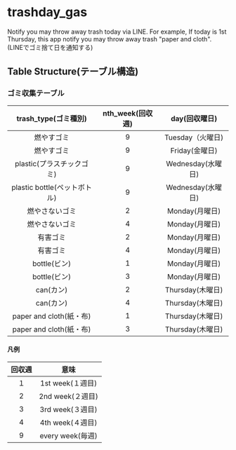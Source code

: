 # trashday_gas
Notify you may throw away trash today via LINE.
For example, If today is 1st Thursday, this app notify you may throw away trash "paper and cloth". 
(LINEでゴミ捨て日を通知する)

## Table Structure(テーブル構造) 
### ゴミ収集テーブル
| trash_type(ゴミ種別) | nth_week(回収週) | day(回収曜日)　|
:---:|:---:|:---: 
|燃やすゴミ	|9	|Tuesday（火曜日)
|燃やすゴミ	|9	|Friday(金曜日)
|plastic(プラスチックゴミ)	|9	|Wednesday(水曜日)
|plastic bottle(ペットボトル)	|9	|Wednesday(水曜日)
|燃やさないゴミ	|2	|Monday(月曜日)
|燃やさないゴミ	|4	|Monday(月曜日)
|有害ゴミ	|2	|Monday(月曜日)
|有害ゴミ	|4	|Monday(月曜日)
|bottle(ビン)	|1	|Monday(月曜日)
|bottle(ビン)	|3	|Monday(月曜日)
|can(カン)	|2	|Thursday(木曜日)
|can(カン)	|4	|Thursday(木曜日)
|paper and cloth(紙・布)	|1	|Thursday(木曜日)
|paper and cloth(紙・布)	|3	|Thursday(木曜日)

#### 凡例
| 回収週 | 意味 |
:---:|:---: 
|１	|1st week(１週目)
|2	|2nd week(２週目)	
|3	|3rd week(３週目)
|4	|4th week(４週目)
|9  |every week(毎週)
